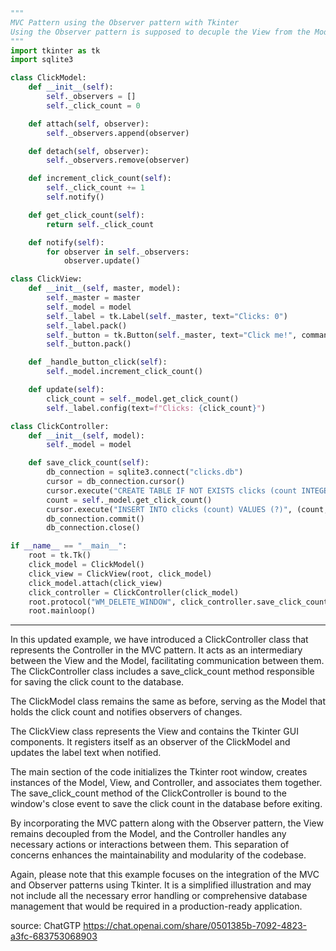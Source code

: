 ```python
"""
MVC Pattern using the Observer pattern with Tkinter
Using the Observer pattern is supposed to decuple the View from the Model.
"""
import tkinter as tk
import sqlite3

class ClickModel:
    def __init__(self):
        self._observers = []
        self._click_count = 0

    def attach(self, observer):
        self._observers.append(observer)

    def detach(self, observer):
        self._observers.remove(observer)

    def increment_click_count(self):
        self._click_count += 1
        self.notify()

    def get_click_count(self):
        return self._click_count

    def notify(self):
        for observer in self._observers:
            observer.update()

class ClickView:
    def __init__(self, master, model):
        self._master = master
        self._model = model
        self._label = tk.Label(self._master, text="Clicks: 0")
        self._label.pack()
        self._button = tk.Button(self._master, text="Click me!", command=self._handle_button_click)
        self._button.pack()

    def _handle_button_click(self):
        self._model.increment_click_count()

    def update(self):
        click_count = self._model.get_click_count()
        self._label.config(text=f"Clicks: {click_count}")

class ClickController:
    def __init__(self, model):
        self._model = model

    def save_click_count(self):
        db_connection = sqlite3.connect("clicks.db")
        cursor = db_connection.cursor()
        cursor.execute("CREATE TABLE IF NOT EXISTS clicks (count INTEGER)")
        count = self._model.get_click_count()
        cursor.execute("INSERT INTO clicks (count) VALUES (?)", (count,))
        db_connection.commit()
        db_connection.close()

if __name__ == "__main__":
    root = tk.Tk()
    click_model = ClickModel()
    click_view = ClickView(root, click_model)
    click_model.attach(click_view)
    click_controller = ClickController(click_model)
    root.protocol("WM_DELETE_WINDOW", click_controller.save_click_count)
    root.mainloop()
```
---
In this updated example, we have introduced a ClickController class that represents the Controller in the MVC pattern. It acts as an intermediary between the View and the Model, facilitating communication between them. The ClickController class includes a save_click_count method responsible for saving the click count to the database.

The ClickModel class remains the same as before, serving as the Model that holds the click count and notifies observers of changes.

The ClickView class represents the View and contains the Tkinter GUI components. It registers itself as an observer of the ClickModel and updates the label text when notified.

The main section of the code initializes the Tkinter root window, creates instances of the Model, View, and Controller, and associates them together. The save_click_count method of the ClickController is bound to the window's close event to save the click count in the database before exiting.

By incorporating the MVC pattern along with the Observer pattern, the View remains decoupled from the Model, and the Controller handles any necessary actions or interactions between them. This separation of concerns enhances the maintainability and modularity of the codebase.

Again, please note that this example focuses on the integration of the MVC and Observer patterns using Tkinter. It is a simplified illustration and may not include all the necessary error handling or comprehensive database management that would be required in a production-ready application.

source: ChatGTP 
https://chat.openai.com/share/0501385b-7092-4823-a3fc-683753068903

